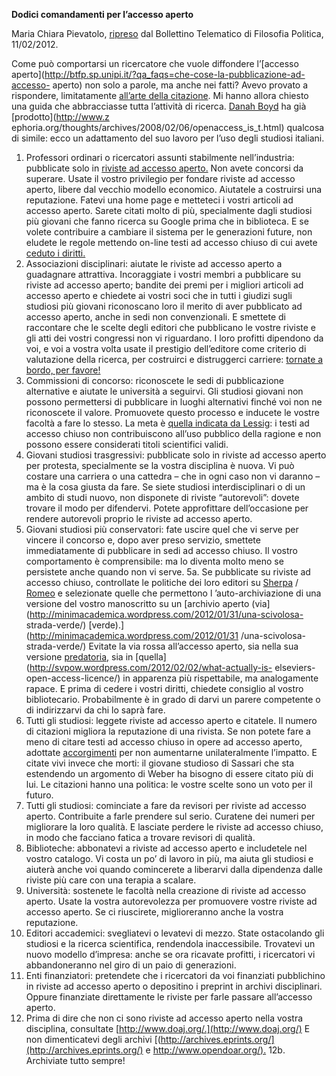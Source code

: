 **Dodici comandamenti per l’accesso aperto**

Maria Chiara Pievatolo, [ripreso](http://btfp.sp.unipi.it/?p=1479) dal
Bollettino Telematico di Filosofia Politica, 11/02/2012.

Come può comportarsi un ricercatore che vuole diffondere l’[accesso
aperto](http://btfp.sp.unipi.it/?qa_faqs=che-cose-la-pubblicazione-ad-accesso-
aperto) non solo a parole, ma anche nei fatti? Avevo provato a rispondere,
limitatamente [all’arte della citazione](http://btfp.sp.unipi.it/?p=212). Mi
hanno allora chiesto una guida che abbracciasse tutta l’attività di ricerca.
[Danah Boyd](http://www.zephoria.org/thoughts/) ha già [prodotto](http://www.z
ephoria.org/thoughts/archives/2008/02/06/openaccess_is_t.html) qualcosa di
simile: ecco un adattamento del suo lavoro per l’uso degli studiosi italiani.

1.  Professori ordinari o ricercatori assunti stabilmente nell’industria:
    pubblicate solo in [riviste ad accesso aperto.](http://www.doaj.org/) Non
    avete concorsi da superare. Usate il vostro privilegio per fondare riviste
    ad accesso aperto, libere dal vecchio modello economico. Aiutatele a
    costruirsi una reputazione. Fatevi una home page e metteteci i vostri
    articoli ad accesso aperto. Sarete citati molto di più, specialmente dagli
    studiosi più giovani che fanno ricerca su Google prima che in biblioteca.
    E se volete contribuire a cambiare il sistema per le generazioni future,
    non eludete le regole mettendo on-line testi ad accesso chiuso di cui
    avete [ceduto i diritti.](http://btfp.sp.unipi.it/?p=1479#diritti)
2.  Associazioni disciplinari: aiutate le riviste ad accesso aperto a
    guadagnare attrattiva. Incoraggiate i vostri membri a pubblicare su
    riviste ad accesso aperto; bandite dei premi per i migliori articoli ad
    accesso aperto e chiedete ai vostri soci che in tutti i giudizi sugli
    studiosi più giovani riconoscano loro il merito di aver pubblicato ad
    accesso aperto, anche in sedi non convenzionali. E smettete di raccontare
    che le scelte degli editori che pubblicano le vostre riviste e gli atti
    dei vostri congressi non vi riguardano. I loro profitti dipendono da voi,
    e voi a vostra volta usate il prestigio dell’editore come criterio di
    valutazione della ricerca, per costruirci e distruggerci carriere:
    [tornate a bordo, per
    favore!](https://www.youtube.com/watch?v=aDyahWDuydQ)
3.  Commissioni di concorso: riconoscete le sedi di pubblicazione alternative
    e aiutate le università a seguirvi. Gli studiosi giovani non possono
    permettersi di pubblicare in luoghi alternativi finché voi non ne
    riconoscete il valore. Promuovete questo processo e inducete le vostre
    facoltà a fare lo stesso. La meta è [quella indicata da
    Lessig](http://btfp.sp.unipi.it/?p=77): i testi ad accesso chiuso non
    contribuiscono all’uso pubblico della ragione e non possono essere
    considerati titoli scientifici validi.
4.  Giovani studiosi trasgressivi: pubblicate solo in riviste ad accesso
    aperto per protesta, specialmente se la vostra disciplina è nuova. Vi può
    costare una carriera o una cattedra – che in ogni caso non vi daranno – ma
    è la cosa giusta da fare. Se siete studiosi interdisciplinari o di un
    ambito di studi nuovo, non disponete di riviste “autorevoli”: dovete
    trovare il modo per difendervi. Potete approfittare dell’occasione per
    rendere autorevoli proprio le riviste ad accesso aperto.
5.  Giovani studiosi più conservatori: fate uscire quel che vi serve per
    vincere il concorso e, dopo aver preso servizio, smettete immediatamente
    di pubblicare in sedi ad accesso chiuso. Il vostro comportamento è
    comprensibile: ma lo diventa molto meno se persistete anche quando non vi
    serve. 5a. Se pubblicate su riviste ad accesso chiuso, controllate le
    politiche dei loro editori su [Sherpa](http://www.sherpa.ac.uk/romeo.php)
    / [Romeo](http://romeo.eprints.org/) e selezionate quelle che permettono l
    ’auto-archiviazione di una versione del vostro manoscritto su un [archivio
    aperto (via](http://minimacademica.wordpress.com/2012/01/31/una-scivolosa-
    strada-verde/) [verde).](http://minimacademica.wordpress.com/2012/01/31
    /una-scivolosa-strada-verde/) Evitate la via rossa all’accesso aperto, sia
    nella sua versione [predatoria,](http://metadata.posterous.com/83235355)
    sia in [quella](http://svpow.wordpress.com/2012/02/02/what-actually-is-
    elseviers-open-access-licence/) in apparenza più rispettabile, ma
    analogamente rapace. E prima di cedere i vostri diritti, chiedete
    consiglio al vostro bibliotecario. Probabilmente è in grado di darvi un
    parere competente o di indirizzarvi da chi lo saprà fare.
6.  Tutti gli studiosi: leggete riviste ad accesso aperto e citatele. Il
    numero di citazioni migliora la reputazione di una rivista. Se non potete
    fare a meno di citare testi ad accesso chiuso in opere ad accesso aperto,
    adottate [accorgimenti](http://btfp.sp.unipi.it/?p=212) per non aumentarne
    unilateralmente l’impatto. E citate vivi invece che morti: il giovane
    studioso di Sassari che sta estendendo un argomento di Weber ha bisogno di
    essere citato più di lui. Le citazioni hanno una politica: le vostre
    scelte sono un voto per il futuro.
7.  Tutti gli studiosi: cominciate a fare da revisori per riviste ad accesso
    aperto. Contribuite a farle prendere sul serio. Curatene dei numeri per
    migliorare la loro qualità. E lasciate perdere le riviste ad accesso
    chiuso, in modo che facciano fatica a trovare revisori di qualità.
8.  Biblioteche: abbonatevi a riviste ad accesso aperto e includetele nel
    vostro catalogo. Vi costa un po’ di lavoro in più, ma aiuta gli studiosi e
    aiuterà anche voi quando comincerete a liberarvi dalla dipendenza dalle
    riviste più care con una terapia a scalare.
9.  Università: sostenete le facoltà nella creazione di riviste ad accesso
    aperto. Usate la vostra autorevolezza per promuovere vostre riviste ad
    accesso aperto. Se ci riuscirete, miglioreranno anche la vostra
    reputazione.
10. Editori accademici: svegliatevi o levatevi di mezzo. State ostacolando gli
    studiosi e la ricerca scientifica, rendendola inaccessibile. Trovatevi un
    nuovo modello d’impresa: anche se ora ricavate profitti, i ricercatori vi
    abbandoneranno nel giro di un paio di generazioni.
11. Enti finanziatori: pretendete che i ricercatori da voi finanziati
    pubblichino in riviste ad accesso aperto o depositino i preprint in
    archivi disciplinari. Oppure finanziate direttamente le riviste per farle
    passare all’accesso aperto.
12. Prima di dire che non ci sono riviste ad accesso aperto nella vostra
    disciplina, consultate [http://www.doaj.org/.](http://www.doaj.org/) E non
    dimenticatevi degli archivi
    [(http://archives.eprints.org/](http://archives.eprints.org/) e
    [http://www.opendoar.org/).](http://www.opendoar.org/) 12b. Archiviate
    tutto sempre!
